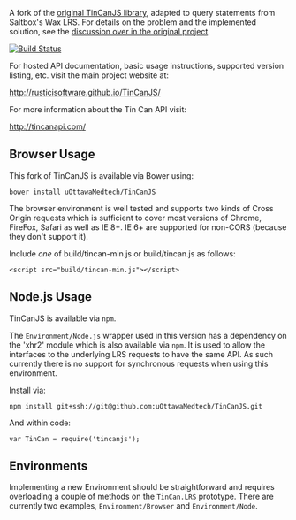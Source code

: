 A fork of the [original TinCanJS library](https://github.com/RusticiSoftware/TinCanJS), adapted to query statements from Saltbox's Wax LRS. For details on the problem and the implemented solution, see the [discussion over in the original project](https://github.com/RusticiSoftware/TinCanJS/pull/95).

[![Build Status](https://travis-ci.org/uOttawaMedtech/TinCanJS.png)](https://travis-ci.org/uOttawaMedtech/TinCanJS)

For hosted API documentation, basic usage instructions, supported version listing, etc. visit the main project website at:

http://rusticisoftware.github.io/TinCanJS/

For more information about the Tin Can API visit:

http://tincanapi.com/

Browser Usage
-------------

This fork of TinCanJS is available via Bower using:

    bower install uOttawaMedtech/TinCanJS

The browser environment is well tested and supports two kinds of Cross Origin requests which
is sufficient to cover most versions of Chrome, FireFox, Safari as well as IE 8+. IE 6+ are
supported for non-CORS (because they don't support it).

Include *one* of build/tincan-min.js or build/tincan.js as follows:

    <script src="build/tincan-min.js"></script>

Node.js Usage
-------------

TinCanJS is available via `npm`.

The `Environment/Node.js` wrapper used in this version has a dependency on the 'xhr2' module
which is also available via `npm`. It is used to allow the interfaces to the underlying LRS
requests to have the same API. As such currently there is no support for synchronous requests
when using this environment.

Install via:

    npm install git+ssh://git@github.com:uOttawaMedtech/TinCanJS.git

And within code:

    var TinCan = require('tincanjs');

Environments
------------

Implementing a new Environment should be straightforward and requires overloading a couple
of methods on the `TinCan.LRS` prototype. There are currently two examples, `Environment/Browser`
and `Environment/Node`.
